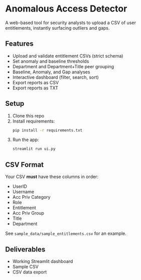 # Anomalous Access Detector

A web-based tool for security analysts to upload a CSV of user entitlements, instantly surfacing outliers and gaps.

## Features
- Upload and validate entitlement CSVs (strict schema)
- Set anomaly and baseline thresholds
- Department and Department+Title peer grouping
- Baseline, Anomaly, and Gap analyses
- Interactive dashboard (filter, search, sort)
- Export reports as CSV
- Export reports as TXT

## Setup
1. Clone this repo
2. Install requirements:
   ```bash
   pip install -r requirements.txt
   ```
3. Run the app:
   ```bash
   streamlit run ui.py
   ```

## CSV Format
Your CSV **must** have these columns in order:
- UserID
- Username
- Acc Priv Category
- Role
- Entitlement
- Acc Priv Group
- Title
- Department

See `sample_data/sample_entitlements.csv` for an example.

## Deliverables
- Working Streamlit dashboard
- Sample CSV
- CSV data export
